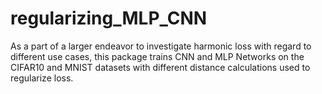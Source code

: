 # regularizing_MLP_CNN
As a part of a larger endeavor to investigate harmonic loss with regard to different use cases, this package trains CNN and MLP Networks on the CIFAR10 and MNIST datasets with different distance calculations used to regularize loss.
